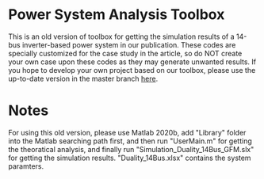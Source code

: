 # Power System Analysis Toolbox

This is an old version of toolbox for getting the simulation results of a 14-bus inverter-based power system in our publication. These codes are specially customized for the case study in the article, so do NOT create your own case upon these codes as they may generate unwanted results. If you hope to develop your own project based on our toolbox, please use the up-to-date version in the master branch [here](https://github.com/Future-Power-Networks/Simplus-Grid-Tool).

# Notes

For using this old version, please use Matlab 2020b, add "Library" folder into the Matlab searching path first, and then run "UserMain.m" for getting the theoratical analysis, and finally run "Simulation_Duality_14Bus_GFM.slx" for getting the simulation results. "Duality_14Bus.xlsx" contains the system paramters.